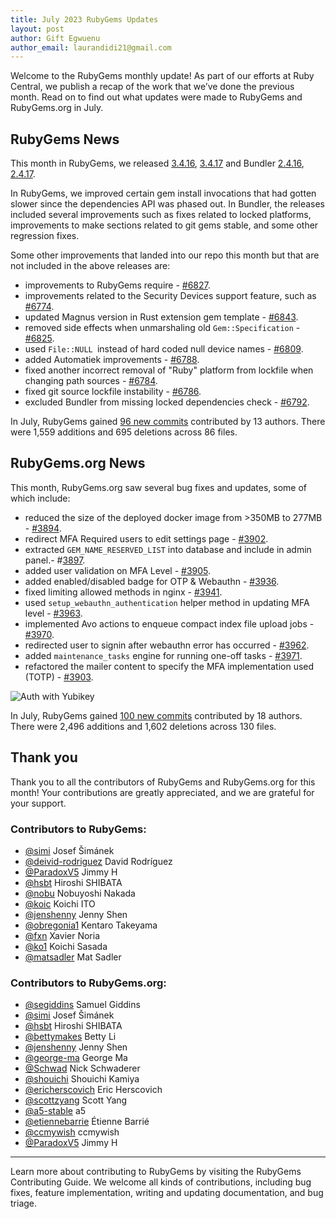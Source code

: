 ```yaml
---
title: July 2023 RubyGems Updates
layout: post
author: Gift Egwuenu
author_email: laurandidi21@gmail.com
---
```


Welcome to the RubyGems monthly update! As part of our efforts at Ruby Central, we publish a recap of the work that we’ve done the previous month. Read on to find out what updates were made to RubyGems and RubyGems.org in July.

## RubyGems News

This month in RubyGems, we released [3.4.16](https://github.com/rubygems/rubygems/blob/master/CHANGELOG.md#3416--2023-07-10), [3.4.17](https://github.com/rubygems/rubygems/blob/master/CHANGELOG.md#3417--2023-07-14) and Bundler [2.4.16](https://github.com/rubygems/rubygems/blob/master/bundler/CHANGELOG.md#2416-july-10-2023), [2.4.17](https://github.com/rubygems/rubygems/blob/master/bundler/CHANGELOG.md#2417-july-14-2023). 

In RubyGems, we improved certain gem install invocations that had gotten slower since the dependencies API was phased out. In Bundler, the releases included several improvements such as fixes related to locked platforms, improvements to make sections related to git gems stable, and some other regression fixes.

Some other improvements that landed into our repo this month but that are not included in the above releases are:

- improvements to RubyGems require - [#6827](https://github.com/rubygems/rubygems/pull/6827).
- improvements related to the Security Devices support feature, such as [#6774](https://github.com/rubygems/rubygems/pull/6774).
- updated Magnus version in Rust extension gem template - [#6843](https://github.com/rubygems/rubygems/pull/6843).
- removed side effects when unmarshaling old `Gem::Specification` - [#6825](https://github.com/rubygems/rubygems/pull/6825).
- used `File::NULL `instead of hard coded null device names - [#6809](https://github.com/rubygems/rubygems/pull/6809).
- added Automatiek improvements - [#6788](https://github.com/rubygems/rubygems/pull/6788).
- fixed another incorrect removal of "Ruby" platform from lockfile when changing path sources - [#6784](https://github.com/rubygems/rubygems/pull/6784).
- fixed git source lockfile instability - [#6786](https://github.com/rubygems/rubygems/pull/6786).
- excluded Bundler from missing locked dependencies check - [#6792](https://github.com/rubygems/rubygems/pull/6792).

In July, RubyGems gained [96 new commits](https://github.com/rubygems/rubygems/compare/master@%7B2023-07-01%7D...master@%7B2023-07-31%7D) contributed by 13 authors. There were 1,559 additions and 695 deletions across 86 files.

## RubyGems.org News

This month, RubyGems.org saw several bug fixes and updates, some of which include:

- reduced the size of the deployed docker image from >350MB to 277MB - [#3894](https://github.com/rubygems/rubygems.org/pull/3894).
- redirect MFA Required users to edit settings page - [#3902](https://github.com/rubygems/rubygems.org/pull/3902).
- extracted `GEM_NAME_RESERVED_LIST` into database and include in admin panel.- #[3897](https://github.com/rubygems/rubygems.org/pull/3897).
- added user validation on MFA Level - [#3905](https://github.com/rubygems/rubygems.org/pull/3905).
- added enabled/disabled badge for OTP & Webauthn - [#3936](https://github.com/rubygems/rubygems.org/pull/3936).
- fixed limiting allowed methods in nginx - [#3941](https://github.com/rubygems/rubygems.org/pull/3941).
- used `setup_webauthn_authentication` helper method in updating MFA level - [#3963](https://github.com/rubygems/rubygems.org/pull/3963).
- implemented Avo actions to enqueue compact index file upload jobs - [#3970](https://github.com/rubygems/rubygems.org/pull/3970).
- redirected user to signin after webauthn error has occurred - [#3962](https://github.com/rubygems/rubygems.org/pull/3962).
- added `maintenance_tasks` engine for running one-off tasks - [#3971](https://github.com/rubygems/rubygems.org/pull/3971).
- refactored the mailer content to specify the MFA implementation used (TOTP) - [#3903](https://github.com/rubygems/rubygems.org/pull/3903).

![Auth with Yubikey](https://res.cloudinary.com/lauragift/image/upload/w_650/v1691405747/251542232-7b70ce3f-c92e-41a2-a5a4-279d3ccbd062_ekruea.png)

In July, RubyGems gained [100 new commits](https://github.com/rubygems/rubygems.org/compare/master@%7B2023-07-01%7D...master@%7B2023-07-31%7D) contributed by 18 authors. There were 2,496 additions and 1,602 deletions across 130 files.

## Thank you

Thank you to all the contributors of RubyGems and RubyGems.org for this month! Your contributions are greatly appreciated, and we are grateful for your support.

### Contributors to RubyGems:

- [@simi](https://github.com/simi) Josef Šimánek
- [@deivid-rodriguez](https://github.com/deivid-rodriguez) David Rodríguez
- [@ParadoxV5](https://github.com/ParadoxV5) Jimmy H
- [@hsbt](https://github.com/hsbt) Hiroshi SHIBATA
- [@nobu](https://github.com/nobu) Nobuyoshi Nakada
- [@koic](https://github.com/koic) Koichi ITO
- [@jenshenny](https://github.com/jenshenny) Jenny Shen
- [@obregonia1](https://github.com/obregonia1) Kentaro Takeyama
- [@fxn](https://github.com/fxn) Xavier Noria
- [@ko1](https://github.com/ko1) Koichi Sasada
- [@matsadler](https://github.com/matsadler) Mat Sadler


### Contributors to RubyGems.org:

- [@segiddins](https://github.com/segiddins) Samuel Giddins
- [@simi](https://github.com/simi) Josef Šimánek
- [@hsbt](https://github.com/hsbt) Hiroshi SHIBATA
- [@bettymakes](https://github.com/bettymakes) Betty Li
- [@jenshenny](https://github.com/jenshenny) Jenny Shen
- [@george-ma](https://github.com/george-ma) George Ma
- [@Schwad](https://github.com/Schwad) Nick Schwaderer
- [@shouichi](https://github.com/shouichi) Shouichi Kamiya
- [@ericherscovich](https://github.com/ericherscovich) Eric Herscovich
- [@scottzyang](https://github.com/scottzyang) Scott Yang
- [@a5-stable](https://github.com/a5-stable) a5
- [@etiennebarrie](https://github.com/etiennebarrie) Étienne Barrié
- [@ccmywish](https://github.com/ccmywish) ccmywish
- [@ParadoxV5](https://github.com/ParadoxV5) Jimmy H

---
Learn more about contributing to RubyGems by visiting the RubyGems Contributing Guide. We welcome all kinds of contributions, including bug fixes, feature implementation, writing and updating documentation, and bug triage.

